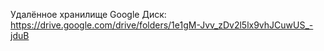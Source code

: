 Удалённое хранилище Google Диск: https://drive.google.com/drive/folders/1e1gM-Jvv_zDv2l5lx9vhJCuwUS_-jduB

